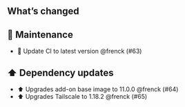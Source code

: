 ## What’s changed

## 🧰 Maintenance

- 🚀 Update CI to latest version @frenck (#63)

## ⬆️ Dependency updates

- ⬆️ Upgrades add-on base image to 11.0.0 @frenck (#64)
- ⬆️ Upgrades Tailscale to 1.18.2 @frenck (#65)
